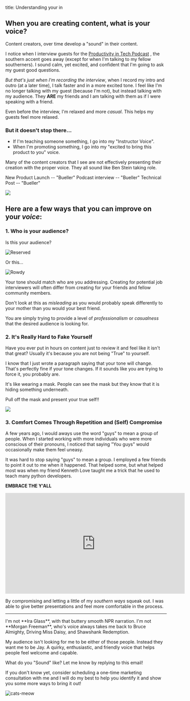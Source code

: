 title: Understanding your in 
## When you are creating content, what is your voice? 

Content creators, over time develop a "sound" in their content. 

I notice when I interview guests for the [Productivity in Tech Podcast][0] , the southern accent goes away (except for when I'm talking to my fellow southerners). I sound calm, yet excited, and confident that I'm going to ask my guest good questions. 

*But that's just when I'm recording the interview*, when I record my intro and outro (at a later time), I talk faster and in a more excited tone. I feel like I'm no longer talking with my guest (because I'm not), but instead talking with my audience. They **ARE** my friends and I am talking with them as if I were speaking with a friend. 

Even before the interview, I'm relaxed and more *casual*. This helps my guests feel more relaxed. 

### But it doesn't stop there...

* If I'm teaching someone something, I go into my "Instructor Voice". 
* When I'm promoting something, I go into my "excited to bring this product to you" voice. 

Many of the content creators that I see are not effectively presenting their creation with the proper voice. They all sound like Ben Stein taking role. 

New Product Launch --  "Bueller"
Podcast interview -- "Bueller"
Technical Post -- "Bueller"

![](https://media3.giphy.com/media/MkxZKy77sWoEw/giphy.gif)


## Here are a few ways that you can improve on your *voice*:

### 1.  Who is your audience?

Is this your audience?

![Reserved](https://media3.giphy.com/media/42zi6DYnyRE4S3c5uG/giphy.gif)

Or this...

![Rowdy](https://media1.giphy.com/media/l41YeqkqbS29kGnCw/giphy.gif)

Your tone should match who are you addressing.  Creating for potential job interviewers will often differ from creating for your friends and fellow community members.

Don't look at this as *misleading* as you would probably speak differently to your mother than you would your best friend. 

You are simply trying to provide a level of *professionalism* or *casualness* that the desired audience is looking for.

### 2. It's Really Hard to Fake Yourself
Have you ever put in hours on content just to review it and feel like it isn't that great? Usually it's because you are not being "True" to yourself.

I know that I just wrote a paragraph saying that your tone will change. That's perfectly fine if your tone changes. If it sounds like you are trying to force it, you probably are.  

It's like wearing a mask. People can see the mask but they know that it is hiding something underneath. 

Pull off the mask and present your true self!!

![](https://media3.giphy.com/media/ZOaJaArjRaHJe/giphy.gif)


###  3. Comfort Comes Through Repetition and (Self) Compromise
A few years ago, I would aways use the word "guys" to mean a group of people. When I started working with more individuals who were more conscious of their pronouns, I noticed that saying "You guys" would occasionally make them feel uneasy. 

It was hard to stop saying "guys" to mean a group. I employed a few friends to point it out to me when it happened. That helped some, but what helped most was when my friend Kenneth Love taught me a trick that he used to teach many python developers. 

**EMBRACE THE Y'ALL**

<iframe width="560" height="315" src="https://www.youtube.com/embed/FMwU1rszahE?start=678" frameborder="0" allow="accelerometer; autoplay; encrypted-media; gyroscope; picture-in-picture" allowfullscreen></iframe>

By compromising and letting a little of my *southern ways* squeak out. I was able to give better presentations and feel more comfortable in the process.

<hr>
I'm not **Ira Glass**, with that buttery smooth NPR narration. I'm not **Morgan Freeman**, who's voice always takes me back to Bruce Almighty, Driving Miss Daisy, and Shawshank Redemption.

My audience isn't looking for me to be either of those people. Instead they want me to be Jay. A quirky, enthusiastic, and friendly voice that helps people feel welcome and capable. 

What do you "Sound" like? Let me know by replying to this email! 

If you don't know yet, consider scheduling a one-time marketing consultation with me and I will do my best to help you identify it and show you some more ways to bring it out!

![cats-meow](https://media1.giphy.com/media/Mc3yOYQDoXCj6/giphy.gif)


[0]: https://productivityintech.transistor.fm/subscribe

